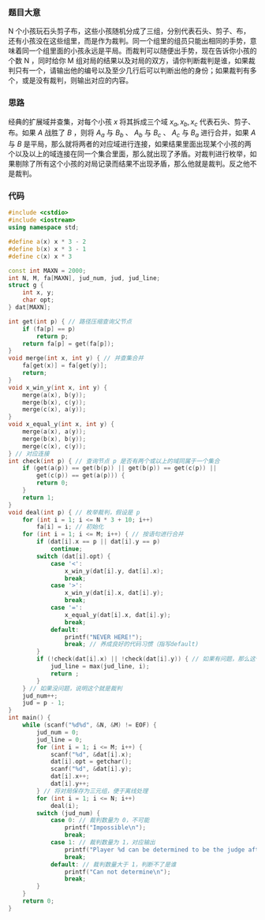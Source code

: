### 题目大意
N 个小孩玩石头剪子布，这些小孩随机分成了三组，分别代表石头、剪子、布，还有小孩没在这些组里，而是作为裁判。同一个组里的组员只能出相同的手势，意味着同一个组里面的小孩永远是平局。而裁判可以随便出手势，现在告诉你小孩的个数 N ，同时给你 M 组对局的结果以及对局的双方，请你判断裁判是谁，如果裁判只有一个，请输出他的编号以及至少几行后可以判断出他的身份；如果裁判有多个，或是没有裁判，则输出对应的内容。

### 思路
经典的扩展域并查集，对每个小孩 $x$ 将其拆成三个域 $x_a,x_b,x_c$ 代表石头、剪子、布。如果 $A$ 战胜了 $B$ ，则将 $A_a$ 与 $B_b$ 、 $A_b$ 与 $B_c$ 、 $A_c$ 与 $B_a$ 进行合并，如果 $A$ 与 $B$ 是平局，那么就将两者的对应域进行连接，如果结果里面出现某个小孩的两个以及以上的域连接在同一个集合里面，那么就出现了矛盾。对裁判进行枚举，如果剔除了所有这个小孩的对局记录而结果不出现矛盾，那么他就是裁判。反之他不是裁判。

### 代码

```cpp
#include <cstdio>
#include <iostream>
using namespace std;

#define a(x) x * 3 - 2
#define b(x) x * 3 - 1
#define c(x) x * 3

const int MAXN = 2000;
int N, M, fa[MAXN], jud_num, jud, jud_line;
struct g {
    int x, y;
    char opt;
} dat[MAXN];

int get(int p) { // 路径压缩查询父节点
    if (fa[p] == p)
        return p;
    return fa[p] = get(fa[p]);
}
void merge(int x, int y) { // 并查集合并
    fa[get(x)] = fa[get(y)];
    return;
}
void x_win_y(int x, int y) {
    merge(a(x), b(y));
    merge(b(x), c(y));
    merge(c(x), a(y));
}
void x_equal_y(int x, int y) {
    merge(a(x), a(y));
    merge(b(x), b(y));
    merge(c(x), c(y));
} // 对应连接
int check(int p) { // 查询节点 p 是否有两个或以上的域同属于一个集合
    if (get(a(p)) == get(b(p)) || get(b(p)) == get(c(p)) ||
        get(c(p)) == get(a(p))) {
        return 0;
    }
    return 1;
}
void deal(int p) { // 枚举裁判，假设是 p
    for (int i = 1; i <= N * 3 + 10; i++)
        fa[i] = i; // 初始化
    for (int i = 1; i <= M; i++) { // 按语句进行合并
        if (dat[i].x == p || dat[i].y == p)
            continue;
        switch (dat[i].opt) {
            case '<':
                x_win_y(dat[i].y, dat[i].x);
                break;
            case '>':
                x_win_y(dat[i].x, dat[i].y);
                break;
            case '=':
                x_equal_y(dat[i].x, dat[i].y);
                break;
            default:
                printf("NEVER HERE!");
                break; // 养成良好的代码习惯（指写default)
        }
        if (!check(dat[i].x) || !check(dat[i].y)) { // 如果有问题，那么这个必不可能为裁判，并且问题出现最晚的一行即为答案
            jud_line = max(jud_line, i);
            return ;
        }
    } // 如果没问题，说明这个就是裁判
    jud_num++;
    jud = p - 1;
}
int main() {
    while (scanf("%d%d", &N, &M) != EOF) {
        jud_num = 0;
        jud_line = 0;
        for (int i = 1; i <= M; i++) {
            scanf("%d", &dat[i].x);
            dat[i].opt = getchar();
            scanf("%d", &dat[i].y);
            dat[i].x++;
            dat[i].y++;
        } // 将对局保存为三元组，便于离线处理
        for (int i = 1; i <= N; i++)
            deal(i);
        switch (jud_num) {
            case 0: // 裁判数量为 0，不可能
                printf("Impossible\n");
                break;
            case 1: // 裁判数量为 1，对应输出
                printf("Player %d can be determined to be the judge after %d lines\n", jud, jud_line);
                break;
            default: // 裁判数量大于 1，判断不了是谁
                printf("Can not determine\n");
                break;
        }
    }
    return 0;
}
```